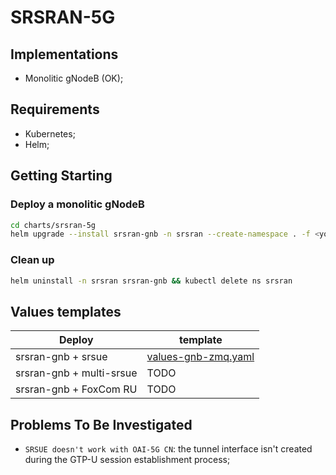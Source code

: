 # SRSRAN-5G

## Implementations

- Monolitic gNodeB (OK);

## Requirements

- Kubernetes;
- Helm;

## Getting Starting

### Deploy a monolitic gNodeB

```sh
cd charts/srsran-5g
helm upgrade --install srsran-gnb -n srsran --create-namespace . -f <your-values>
```

### Clean up

```sh
helm uninstall -n srsran srsran-gnb && kubectl delete ns srsran
```

## Values templates

|         Deploy            | **template**                                                 |
|---------------------------|--------------------------------------------------------------|
| srsran-gnb + srsue        |  [values-gnb-zmq.yaml](charts/srsran-5g/values-gnb-zmq.yaml) |
| srsran-gnb + multi-srsue  | TODO                                                         |
| srsran-gnb + FoxCom RU    | TODO                                                         |

## Problems To Be Investigated

- `SRSUE doesn't work with OAI-5G CN`: the tunnel interface isn't created during the GTP-U session establishment process;